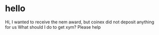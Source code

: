 # hello

Hi, I wanted to receive the nem award, but coinex did not deposit anything for us
What should I do to get xym?
 Please help
